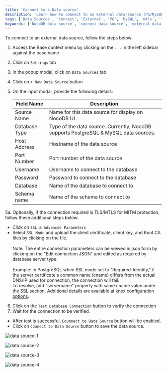 ```yaml
---
title: 'Connect to a Data source'
description: 'Learn how to connect to an external data-source (PG/MySQL) in NocoDB.'
tags: ['Data Sources', 'Connect', 'External', 'PG', 'MySQL', 'mtls', 'tls', 'ssl']
keywords: ['NocoDB data source', 'connect data source', 'external data source', 'PG data source', 'MySQL data source']
---
```


To connect to an external data source, follow the steps below:

1. Access the Base context menu by clicking on the `...` in the left sidebar against the base name
2. Click on `Settings` tab
3. In the popup modal, click on `Data Sources` tab
4. Click on `+ New Data Source` button
5. On the input modal, provide the following details:

   | Field Name    | Description                                                                          |
   |---------------|--------------------------------------------------------------------------------------|
   | Source Name   | Name for this data source for display on NocoDB UI                                   |
   | Database Type | Type of the data source. Currently, NocoDB supports PostgreSQL & MySQL data sources. |
   | Host Address  | Hostname of the data source                                                          |
   | Port Number   | Port number of the data source                                                       |
   | Username      | Username to connect to the database                                                  |
   | Password      | Password to connect to the database                                                  |
   | Database      | Name of the database to connect to                                                   |
   | Schema name   | Name of the schema to connect to                                                     |

5a. Optionally, if the connection required is TLS/MTLS for MITM protection, follow these additional steps below:

   - Click on `SSL & Advanced Parameters`
   - Select `SSL Mode` and upload the client certificate, client key, and Root CA files by clicking on the file.    
   \
   Note: The entire connection parameters can be viewed in json form by clicking on the "Edit connection JSON" and edited as required by database server type.\
   \
   Example: In PostgreSQL when SSL mode set to "Required-Identity," if the server certificate's common name (cname) differs from the actual DNS/IP used for connection, the connection will fail.\
   To resolve, add "servername" property with same cname value under the SSL section. Additional details are available at [knex configuration options](https://knexjs.org/guide/#configuration-options).
   
6. Click on the `Test Database Connection` button to verify the connection
7. Wait for the connection to be verified.   
- After test is successful, `Counnect to Data Source` button will be enabled.   
- Click on `Connect to Data Source` button to save the data source.




![data source-1](/img/v2/data-source/ds-connect-1.png)

![data source-2](/img/v2/data-source/ds-connect-2.png)

![data source-3](/img/v2/data-source/ds-connect-3.png)

![data source-4](/img/v2/data-source/ds-connect-4.png)
